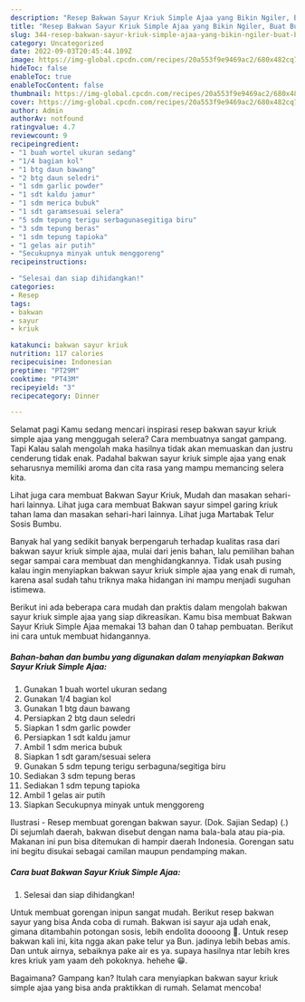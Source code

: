 ```yaml
---
description: "Resep Bakwan Sayur Kriuk Simple Ajaa yang Bikin Ngiler, Buat Buka Puasa Enak Banget"
title: "Resep Bakwan Sayur Kriuk Simple Ajaa yang Bikin Ngiler, Buat Buka Puasa Enak Banget"
slug: 344-resep-bakwan-sayur-kriuk-simple-ajaa-yang-bikin-ngiler-buat-buka-puasa-enak-banget
category: Uncategorized
date: 2022-09-03T20:45:44.109Z
image: https://img-global.cpcdn.com/recipes/20a553f9e9469ac2/680x482cq70/bakwan-sayur-kriuk-simple-ajaa-foto-resep-utama.jpg
hideToc: false
enableToc: true
enableTocContent: false
thumbnail: https://img-global.cpcdn.com/recipes/20a553f9e9469ac2/680x482cq70/bakwan-sayur-kriuk-simple-ajaa-foto-resep-utama.jpg
cover: https://img-global.cpcdn.com/recipes/20a553f9e9469ac2/680x482cq70/bakwan-sayur-kriuk-simple-ajaa-foto-resep-utama.jpg
author: Admin
authorAv: notfound
ratingvalue: 4.7
reviewcount: 9
recipeingredient:
- "1 buah wortel ukuran sedang"
- "1/4 bagian kol"
- "1 btg daun bawang"
- "2 btg daun seledri"
- "1 sdm garlic powder"
- "1 sdt kaldu jamur"
- "1 sdm merica bubuk"
- "1 sdt garamsesuai selera"
- "5 sdm tepung terigu serbagunasegitiga biru"
- "3 sdm tepung beras"
- "1 sdm tepung tapioka"
- "1 gelas air putih"
- "Secukupnya minyak untuk menggoreng"
recipeinstructions:

- "Selesai dan siap dihidangkan!"
categories:
- Resep
tags:
- bakwan
- sayur
- kriuk

katakunci: bakwan sayur kriuk 
nutrition: 117 calories
recipecuisine: Indonesian
preptime: "PT29M"
cooktime: "PT43M"
recipeyield: "3"
recipecategory: Dinner

---
```



Selamat pagi Kamu sedang mencari inspirasi resep bakwan sayur kriuk simple ajaa yang menggugah selera? Cara membuatnya sangat gampang. Tapi Kalau salah mengolah maka hasilnya tidak akan memuaskan dan justru cenderung tidak enak. Padahal bakwan sayur kriuk simple ajaa yang enak seharusnya memiliki aroma dan cita rasa yang mampu memancing selera kita.


Lihat juga cara membuat Bakwan Sayur Kriuk, Mudah dan masakan sehari-hari lainnya. Lihat juga cara membuat Bakwan sayur simpel garing kriuk tahan lama dan masakan sehari-hari lainnya. Lihat juga Martabak Telur Sosis Bumbu.

Banyak hal yang sedikit banyak berpengaruh terhadap kualitas rasa dari bakwan sayur kriuk simple ajaa, mulai dari jenis bahan, lalu pemilihan bahan segar sampai cara membuat dan menghidangkannya. Tidak usah pusing kalau ingin menyiapkan bakwan sayur kriuk simple ajaa yang enak di rumah, karena asal sudah tahu triknya maka hidangan ini mampu menjadi suguhan istimewa.


Berikut ini ada beberapa cara mudah dan praktis dalam mengolah bakwan sayur kriuk simple ajaa yang siap dikreasikan. Kamu bisa membuat Bakwan Sayur Kriuk Simple Ajaa memakai 13 bahan dan 0 tahap pembuatan. Berikut ini cara untuk membuat hidangannya.

<!--inarticleads1-->

##### Bahan-bahan dan bumbu yang digunakan dalam menyiapkan Bakwan Sayur Kriuk Simple Ajaa:

1. Gunakan 1 buah wortel ukuran sedang
1. Gunakan 1/4 bagian kol
1. Gunakan 1 btg daun bawang
1. Persiapkan 2 btg daun seledri
1. Siapkan 1 sdm garlic powder
1. Persiapkan 1 sdt kaldu jamur
1. Ambil 1 sdm merica bubuk
1. Siapkan 1 sdt garam/sesuai selera
1. Gunakan 5 sdm tepung terigu serbaguna/segitiga biru
1. Sediakan 3 sdm tepung beras
1. Sediakan 1 sdm tepung tapioka
1. Ambil 1 gelas air putih
1. Siapkan Secukupnya minyak untuk menggoreng


Ilustrasi - Resep membuat gorengan bakwan sayur. (Dok. Sajian Sedap) (.) Di sejumlah daerah, bakwan disebut dengan nama bala-bala atau pia-pia. Makanan ini pun bisa ditemukan di hampir daerah Indonesia. Gorengan satu ini begitu disukai sebagai camilan maupun pendamping makan. 

<!--inarticleads2-->

##### Cara buat Bakwan Sayur Kriuk Simple Ajaa:


1. Selesai dan siap dihidangkan!

Untuk membuat gorengan inipun sangat mudah. Berikut resep bakwan sayur yang bisa Anda coba di rumah. Bakwan isi sayur aja udah enak, gimana ditambahin potongan sosis, lebih endolita doooong 🤤. Untuk resep bakwan kali ini, kita ngga akan pake telur ya Bun. jadinya lebih bebas amis. Dan untuk airnya, sebaiknya pake air es ya. supaya hasilnya ntar lebih kres kres kriuk yam yaam deh pokoknya. hehehe 😁. 

Bagaimana? Gampang kan? Itulah cara menyiapkan bakwan sayur kriuk simple ajaa yang bisa anda praktikkan di rumah. Selamat mencoba!
